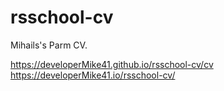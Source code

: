 # rsschool-cv

Mihails's Parm CV.

https://developerMike41.github.io/rsschool-cv/cv
https://developerMike41.io/rsschool-cv/
